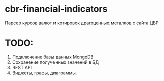 # cbr-financial-indicators
Парсер курсов валют и котировок драгоценных металлов с сайта ЦБР

# TODO:
1. Подключение базы данных MongoDB
2. Сохранение полученных значений в БД
3. REST API
5. Виджеты, графы, диаграммы.
